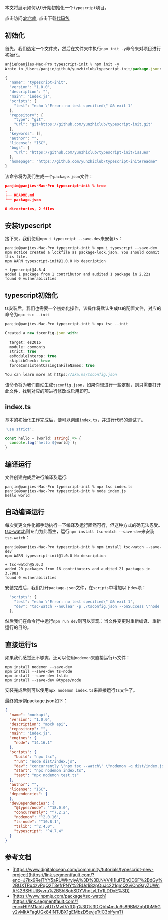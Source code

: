 本文将展示如何从0开始初始化一个`typescript`项目。

点击访问[git仓库](https://segmentfault.com/a/1190000041781242), 点击下载[代码包](https://link.segmentfault.com/?enc=7j46NWwRNrDA52Yej69wbw%3D%3D.7KDR2z66F7EJ20TBPDalZHb081hrz3jxvpC%2FhFpMjLUUM4izL9hljtevtpjTU26u4nKoQx6WtYvb8dJ41GcF8pAfnAR59uVYaDJ3SyqqGjs%3D)

## 初始化

首先，我们选定一个文件夹，然后在文件夹中执行`npm init -y`命令来对项目进行初始化。

```js
anjie@panjies-Mac-Pro typescript-init % npm init -y
Wrote to /Users/panjie/github/yunzhiclub/typescript-init/package.json:

{
  "name": "typescript-init",
  "version": "1.0.0",
  "description": "",
  "main": "index.js",
  "scripts": {
    "test": "echo \"Error: no test specified\" && exit 1"
  },
  "repository": {
    "type": "git",
    "url": "git+https://github.com/yunzhiclub/typescript-init.git"
  },
  "keywords": [],
  "author": "",
  "license": "ISC",
  "bugs": {
    "url": "https://github.com/yunzhiclub/typescript-init/issues"
  },
  "homepage": "https://github.com/yunzhiclub/typescript-init#readme"
}
```

该命令将为我们生成一个`package.json`文件：

```json
panjie@panjies-Mac-Pro typescript-init % tree
.
├── README.md
└── package.json

0 directories, 2 files
```

## 安装typescript

接下来，我们使用`npm i typescript --save-dev`来安装`ts`：

```shell
panjie@panjies-Mac-Pro typescript-init % npm i typescript --save-dev
npm notice created a lockfile as package-lock.json. You should commit this file.
npm WARN typescript-init@1.0.0 No description

+ typescript@4.6.4
added 1 package from 1 contributor and audited 1 package in 2.22s
found 0 vulnerabilities
```

## typescript初始化

ts安装后，我们也需要一个初始化操作，该操作将默认生成ts的配置文件，对应的命令为`npx tsc --init`

```js
panjie@panjies-Mac-Pro typescript-init % npx tsc --init

Created a new tsconfig.json with:                                               
                                                                             TS 
  target: es2016
  module: commonjs
  strict: true
  esModuleInterop: true
  skipLibCheck: true
  forceConsistentCasingInFileNames: true

You can learn more at https://aka.ms/tsconfig.json
```


该命令将为我们自动生成`tsconfig.json`，如果你想进行一些定制，则只需要打开此文件，找到对应的项进行修改或启用即可。

## index.ts

基本的初始化工作完成后，便可以创建`index.ts`，并进行代码的测试了。

```ts
'use strict';

const hello = (world: string) => {
  console.log(`hello ${world}`);
}
```

## 编译运行

文件创建完成后进行编译及运行:

```
panjie@panjies-Mac-Pro typescript-init % npx tsc index.ts
panjie@panjies-Mac-Pro typescript-init % node index.js
hello world
```



## 自动编译运行

每次变更文件化都手动执行一下编译及运行固然可行，但这种方式的确无法忍受。[tsc-watch](https://link.segmentfault.com/?enc=5hE3jrq3dDERwXitQNXPMw%3D%3D.42aG%2Bw%2B5HYtubD12YxVKHKI2zOH9ZCpHagWh4%2B4j4Z3eQkUUBfHJ1ZtgctNoBbyq)则专门为此而生，运行`npm install tsc-watch --save-dev`来安装`tsc-watch`：

```
panjie@panjies-Mac-Pro typescript-init % npm install tsc-watch --save-dev
npm WARN typescript-init@1.0.0 No description

+ tsc-watch@5.0.3
added 20 packages from 16 contributors and audited 21 packages in 3.788s
found 0 vulnerabilities
```

安装完成后，我们打开`package.json`文件，在`scripts`中增加以下`dev`项：

```js
  "scripts": {
    "test": "echo \"Error: no test specified\" && exit 1",
    "dev": "tsc-watch --noClear -p ./tsconfig.json --onSuccess \"node ./index.js\""
  },
```

然后我们在命令行中运行`npm run dev`则可以实现：当文件变更时重新编译、重新运行的目的。

## 直接运行ts

如果我们感觉还不够爽，还可以使用`nodemon`来直接运行`ts`文件：

```
npm install nodemon --save-dev
npm install --save-dev ts-node
npm install --save-dev tslib  
npm install --save-dev @types/node
```

安装完成后则可以使用`npx nodemon index.ts`来直接运行`ts`文件了。

最终的示例package.json如下：

```json
{
  "name": "mockapi",
  "version": "1.0.0",
  "description": "mock api",
  "repository": "",
  "main": "index.js",
  "engines": {
    "node": "14.16.1"
  },
  "scripts": {
    "build": "npx tsc",
    "run": "node dist/index.js",
    "dev": "concurrently \"npx tsc --watch\" \"nodemon -q dist/index.js\"",
    "start": "npx nodemon index.ts",
    "test": "npx nodemon test.ts"
  },
  "author": "",
  "license": "ISC",
  "dependencies": {
  },
  "devDependencies": {
    "@types/node": "^18.0.0",
    "concurrently": "^7.2.2",
    "nodemon": "^2.0.16",
    "ts-node": "^10.8.1",
    "tslib": "^2.4.0",
    "typescript": "^4.7.4"
  }
}
```



## 参考文档

-   [https://www.digitalocean.com/community/tutorials/typescript-new-project](https://link.segmentfault.com/?enc=J7kx9RelTYY5aRUWkrvjyA%3D%3D.NVV4l1IuI7BhOD6F%2BdGy%2BUXTRu4zvPqQ2T3efrPNY%2BUs1i8zpOuJc221qmQXyiCm9ayZUWnA%2BSHlUtByvru%2BShl8obSDYVhqLyLTq1LDDxE%3D)
-   [https://www.npmjs.com/package/tsc-watch](https://link.segmentfault.com/?enc=HIYM1abUyiUTrMwfVrfDIg%3D%3D.Qbh4mJu9s89BMZqbDbM5Gy2vMkAFagUGx84INTJBX1gEMbzD5evjeTtiC3blfymT)